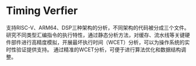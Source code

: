 # Timing Verfier 
支持RISC-V、ARM64、DSP三种架构的分析，不同架构的代码被分成三个文件。
研究不同类型汇编指令的执行特性，通过静态分析方法，对缓存、流水线等关键硬件部件进行高精度模拟，开展最坏执行时间（WCET）分析，可以为操作系统的实时性验证提供支持。
通过精准的WCET分析，可便于进行算法优化和数据结构调整。
